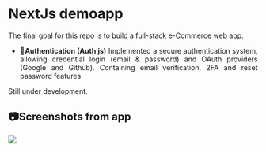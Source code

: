 # NextJs demoapp
The final goal for this repo is to build a full-stack e-Commerce web app.

- <p align="justify"><b>🔑Authentication (Auth js)</b> Implemented a secure authentication system, allowing credential login (email & password) and OAuth providers (Google and Github). Containing email verification, 2FA and reset password features</p>

Still under development.

## 📷Screenshots from app
<img src="https://github.com/user-attachments/assets/bc175717-cd2d-43ac-81ab-e7a395e75b6d"/>
